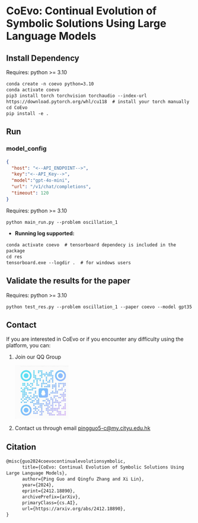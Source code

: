 # CoEvo: Continual Evolution of Symbolic Solutions Using Large Language Models
## Install Dependency
Requires: python >= 3.10
```shell
conda create -n coevo python=3.10
conda activate coevo
pip3 install torch torchvision torchaudio --index-url https://download.pytorch.org/whl/cu118  # install your torch manually
cd CoEvo
pip install -e . 
```

## Run
### model_config
```json
{
  "host": "<--API_ENDPOINT-->",
  "key":"<--API_Key-->",
  "model":"gpt-4o-mini",
  "url": "/v1/chat/completions",
  "timeout": 120
}
```
Requires: python >= 3.10
```shell
python main_run.py --problem oscillation_1
```
 - **Running log supported:**
```shell
conda activate coevo  # tensorboard dependecy is included in the package
cd res
tensorboard.exe --logdir .  # for windows users
```


## Validate the results for the paper
Requires: python >= 3.10
```shell
python test_res.py --problem oscillation_1 --paper coevo --model gpt35
```

## Contact

If you are interested in CoEvo or if you encounter any difficulty using the platform, you can:

1. Join our QQ Group

   <img src="./assets/figs/qq.jpg" style="width: 30%; height: auto;">

2. Contact us through email pingguo5-c@my.cityu.edu.hk


## Citation
```
@misc{guo2024coevocontinualevolutionsymbolic,
      title={CoEvo: Continual Evolution of Symbolic Solutions Using Large Language Models}, 
      author={Ping Guo and Qingfu Zhang and Xi Lin},
      year={2024},
      eprint={2412.18890},
      archivePrefix={arXiv},
      primaryClass={cs.AI},
      url={https://arxiv.org/abs/2412.18890}, 
}
```
